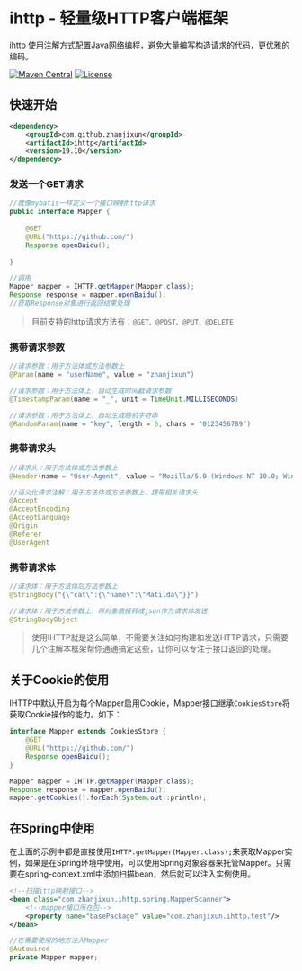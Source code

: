 # ihttp - 轻量级HTTP客户端框架

[ihttp]( https://github.com/zhanjixun/ihttp ) 使用注解方式配置Java网络编程，避免大量编写构造请求的代码，更优雅的编码。

[![Maven Central](https://maven-badges.herokuapp.com/maven-central/com.github.zhanjixun/ihttp/badge.svg)](https://mvnrepository.com/artifact/com.github.zhanjixun/ihttp)
[![License](http://img.shields.io/:license-apache-brightgreen.svg)](http://www.apache.org/licenses/LICENSE-2.0.html)

## 快速开始

```xml
<dependency>
    <groupId>com.github.zhanjixun</groupId>
    <artifactId>ihttp</artifactId>
    <version>19.10</version>
</dependency>
```

### 发送一个GET请求

```java
//就像mybatis一样定义一个接口映射http请求
public interface Mapper {
    
    @GET
    @URL("https://github.com/")
    Response openBaidu();
    
}

//调用
Mapper mapper = IHTTP.getMapper(Mapper.class);
Response response = mapper.openBaidu();
//获取Response对象进行返回结果处理
```

> 目前支持的http请求方法有：`@GET、@POST、@PUT、@DELETE`

### 携带请求参数

```java
//请求参数：用于方法体或方法参数上
@Param(name = "userName", value = "zhanjixun")

//请求参数：用于方法体上，自动生成时间戳请求参数
@TimestampParam(name = "_", unit = TimeUnit.MILLISECONDS)

//请求参数：用于方法体上，自动生成随机字符串
@RandomParam(name = "key", length = 6, chars = "0123456789")
```

### 携带请求头

```java
//请求头：用于方法体或方法参数上
@Header(name = "User-Agent", value = "Mozilla/5.0 (Windows NT 10.0; Win64; x64) AppleWebKit/537.36 (KHTML, like Gecko) Chrome/69.0.3497.92 Safari/537.36")

//语义化请求注解：用于方法体或方法参数上，携带相关请求头
@Accept
@AcceptEncoding
@AcceptLanguage
@Origin
@Referer
@UserAgent
```

### 携带请求体

```java
//请求体：用于方法体后方法参数上
@StringBody("{\"cat\":{\"name\":\"Matilda\"}}")

//请求体：用于方法参数上，将对象直接转成json作为请求体发送
@StringBodyObject
```

> 使用IHTTP就是这么简单，不需要关注如何构建和发送HTTP请求，只需要几个注解本框架帮你通通搞定这些，让你可以专注于接口返回的处理。

## 关于Cookie的使用

IHTTP中默认开启为每个Mapper启用Cookie，Mapper接口继承`CookiesStore`将获取Cookie操作的能力。如下：

```java
interface Mapper extends CookiesStore {
    @GET
    @URL("https://github.com/")
    Response openBaidu();
}

Mapper mapper = IHTTP.getMapper(Mapper.class);
Response response = mapper.openBaidu();
mapper.getCookies().forEach(System.out::println);

```

## 在Spring中使用

在上面的示例中都是直接使用`IHTTP.getMapper(Mapper.class);`来获取Mapper实例，如果是在Spring环境中使用，可以使用Spring对象容器来托管Mapper。只需要在spring-context.xml中添加扫描bean，然后就可以注入实例使用。

```xml
<!--扫描ittp映射接口-->
<bean class="com.zhanjixun.ihttp.spring.MapperScanner">
    <!--mapper接口所在包-->
    <property name="basePackage" value="com.zhanjixun.ihttp.test"/>
</bean>
```

```java
//在需要使用的地方注入Mapper
@Autowired
private Mapper mapper;

```

